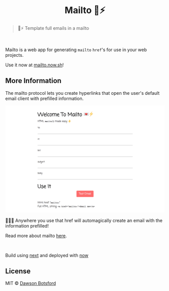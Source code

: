 
<h1 align="center">
Mailto
💌⚡️
</h1>

 > 💌⚡️ Template full emails in a mailto

<br/>

Mailto is a web app for generating `mailto` `href`'s for use in your web projects.

Use it now at [mailto.now.sh](https://mailto.now.sh)!

## More Information

The mailto protocol lets you create hyperlinks that open the user's default email client with prefilled information.

![demo](media/demo.gif)

🎩🐰✨ Anywhere you use that href will automagically create an email with the information prefilled!

Read more about mailto [here](https://www.labnol.org/internet/email/learn-mailto-syntax/6748/).

<br/>

Build using [next](https://github.com/zeit/next.js/) and deployed with [now](https://zeit.co/now)

## License

MIT © [Dawson Botsford](httsp://dawsbot.com)
